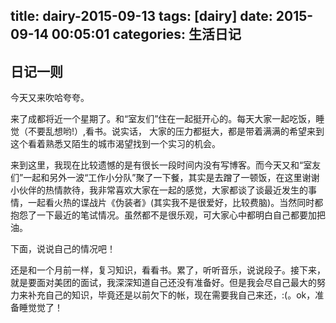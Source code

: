 title: dairy-2015-09-13
tags: [dairy]
date: 2015-09-14 00:05:01
categories: 生活日记
---
## 日记一则
今天又来吹哈夸夸。

来了成都将近一个星期了。和“室友们”住在一起挺开心的。每天大家一起吃饭，睡觉（不要乱想哟!）,看书。说实话，
大家的压力都挺大，都是带着满满的希望来到这个看着熟悉又陌生的城市渴望找到一个实习的机会。

来到这里，我现在比较遗憾的是有很长一段时间内没有写博客。而今天又和“室友们”一起和另外一波“工作小分队”聚了一下餐，其实是去蹭了一顿饭，在这里谢谢小伙伴的热情款待，我非常喜欢大家在一起的感觉，大家都谈了谈最近发生的事情，一起看火热的谍战片《伪装者》(其实我不是很爱好，比较费脑)。当然同时都抱怨了一下最近的笔试情况。虽然都不是很乐观，可大家心中都明白自己都要加把油。

下面，说说自己的情况吧！

还是和一个月前一样，复习知识，看看书。累了，听听音乐，说说段子。接下来，就是要面对美团的面试，我深深知道自己还没有准备好。但是我会尽自己最大的努力来补充自己的知识，毕竟还是以前欠下的帐，现在需要我自己来还，:(。ok，准备睡觉觉了！